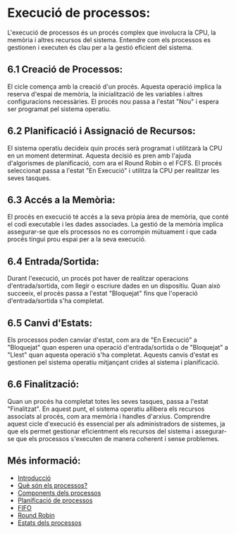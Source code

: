 # Execució de processos: 

L'execució de processos és un procés complex que involucra la CPU, la memòria i altres recursos del sistema. Entendre com els processos es gestionen i executen és clau per a la gestió eficient del sistema.

## 6.1 Creació de Processos:

El cicle comença amb la creació d'un procés. Aquesta operació implica la reserva d'espai de memòria, la inicialització de les variables i altres configuracions necessàries.
El procés nou passa a l'estat "Nou" i espera ser programat pel sistema operatiu.

## 6.2 Planificació i Assignació de Recursos:

El sistema operatiu decideix quin procés serà programat i utilitzarà la CPU en un moment determinat. Aquesta decisió es pren amb l'ajuda d'algorismes de planificació, com ara el Round Robin o el FCFS. El procés seleccionat passa a l'estat "En Execució" i utilitza la CPU per realitzar les seves tasques.

## 6.3 Accés a la Memòria:

El procés en execució té accés a la seva pròpia àrea de memòria, que conté el codi executable i les dades associades. La gestió de la memòria implica assegurar-se que els processos no es corrompin mútuament i que cada procés tingui prou espai per a la seva execució.

## 6.4 Entrada/Sortida:

Durant l'execució, un procés pot haver de realitzar operacions d'entrada/sortida, com llegir o escriure dades en un dispositiu. Quan això succeeix, el procés passa a l'estat "Bloquejat" fins que l'operació d'entrada/sortida s'ha completat.

## 6.5 Canvi d'Estats:

Els processos poden canviar d'estat, com ara de "En Execució" a "Bloquejat" quan esperen una operació d'entrada/sortida o de "Bloquejat" a "Llest" quan aquesta operació s'ha completat.
Aquests canvis d'estat es gestionen pel sistema operatiu mitjançant crides al sistema i planificació.

## 6.6 Finalització:

Quan un procés ha completat totes les seves tasques, passa a l'estat "Finalitzat". En aquest punt, el sistema operatiu allibera els recursos associats al procés, com ara memòria i handles d'arxius. Comprendre aquest cicle d'execució és essencial per als administradors de sistemes, ja que els permet gestionar eficientment els recursos del sistema i assegurar-se que els processos s'executen de manera coherent i sense problemes.

## Més informació:
- [Introducció](01%CC%A3-Introduccio.md)
- [Què són els processos?](02-Que-son-els-processos.md)
- [Components dels processos](03-Components-processos.md)
- [Planificació de processos](04-Planificacio-de-processos.md)
- [FIFO](05-FIFO.md)
- [Round Robin](06-Round-Robin.md)
- [Estats dels processos](07-Estats-processos.md)